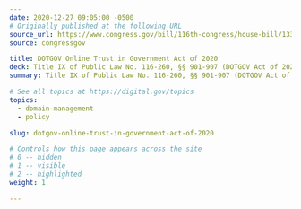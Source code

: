 ```yaml
---
date: 2020-12-27 09:05:00 -0500
# Originally published at the following URL
source_url: https://www.congress.gov/bill/116th-congress/house-bill/133/text/enr#:~:text=DOTGOV%20ACT%20OF%202020
source: congressgov

title: DOTGOV Online Trust in Government Act of 2020
deck: Title IX of Public Law No. 116-260, §§ 901-907 (DOTGOV Act of 2020)
summary: Title IX of Public Law No. 116-260, §§ 901-907 (DOTGOV Act of 2020), which outlines responsibilities, authorities, duties, strategies, and requirements related to the process of creating top-level .gov domains, authorizes the Cybersecurity and Infrastructure Security Agency (CISA) to manage the domain registration process for federal, state, local, tribal, and territorial governments.

# See all topics at https://digital.gov/topics
topics:
  - domain-management
  - policy

slug: dotgov-online-trust-in-government-act-of-2020

# Controls how this page appears across the site
# 0 -- hidden
# 1 -- visible
# 2 -- highlighted
weight: 1

---
```

